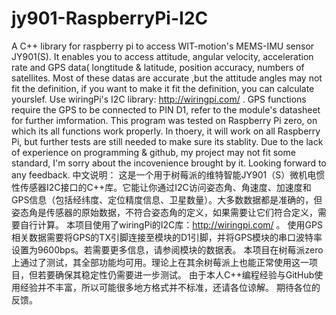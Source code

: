 # jy901-RaspberryPi-I2C
A C++ library for raspberry pi to access WIT-motion's MEMS-IMU sensor JY901(S). It enables you to access attitude, angular velocity, acceleration rate and GPS data( longtitude & latitude, position accuracy, numbers of satellites. Most of these datas are accurate ,but the attitude angles may not fit the definition, if you want to make it fit the definition, you can calculate yourslef.
Use wiringPi's I2C library: http://wiringpi.com/ .
GPS functions require the GPS to be connected to PIN D1, refer to the module's datasheet for further imformation.
This program was tested on Raspberry Pi zero, on which its all functions work properly. In thoery, it will work on all Raspberry Pi, but further tests are still needed to make sure its stablity.
Due to the lack of experience on programming & github, my project may not fit some standard, I'm sorry about the incovenience brought by it.
Looking forward to any feedback.
中文说明：
这是一个用于树莓派的维特智能JY901（S）微机电惯性传感器I2C接口的C++库。它能让你通过I2C访问姿态角、角速度、加速度和GPS信息（包括经纬度、定位精度信息、卫星数量）。大多数数据都是准确的，但姿态角是传感器的原始数据，不符合姿态角的定义，如果需要让它们符合定义，需要自行计算。
本项目使用了wiringPi的I2C库：http://wiringpi.com/ 。
使用GPS相关数据需要将GPS的TX引脚连接至模块的D1引脚，并将GPS模块的串口波特率设置为9600bps。若需要更多信息，请参阅模块的数据表。
本项目在树莓派zero上通过了测试，其全部功能均可用。理论上在其余树莓派上也能正常使用这一项目，但若要确保其稳定性仍需要进一步测试。
由于本人C++编程经验与GitHub使用经验并不丰富，所以可能很多地方格式并不标准，还请各位谅解。
期待各位的反馈。
